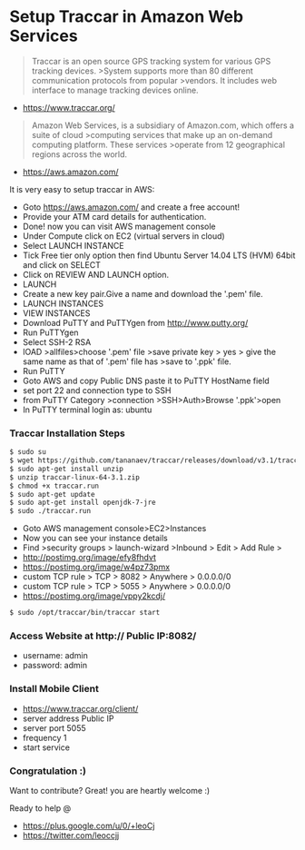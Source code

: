 # Setup Traccar in Amazon Web Services

>Traccar is an open source GPS tracking system for various GPS tracking devices. >System supports more than 80 different communication protocols from popular >vendors. It includes web interface to manage tracking devices online.
- https://www.traccar.org/
>Amazon Web Services, is a subsidiary of Amazon.com, which offers a suite of cloud >computing services that make up an on-demand computing platform. These services >operate from 12 geographical regions across the world.

  - https://aws.amazon.com/

It is very easy to setup traccar in AWS:
  - Goto https://aws.amazon.com/ and create a free account!
  - Provide your ATM card details for authentication.
  - Done! now you can visit AWS management console
  - Under Compute click on EC2 (virtual servers in cloud)
  - Select LAUNCH INSTANCE
  - Tick Free tier only option then find Ubuntu Server 14.04 LTS (HVM) 64bit and click on SELECT
  - Click on REVIEW AND LAUNCH option.
  - LAUNCH
  - Create a new key pair.Give a name and download the '.pem' file.
  - LAUNCH INSTANCES
  - VIEW INSTANCES
  - Download PuTTY and PuTTYgen from http://www.putty.org/
  - Run PuTTYgen
  - Select SSH-2 RSA
  - lOAD >allfiles>choose '.pem' file >save private key > yes > give the same name as that of '.pem' file has >save to '.ppk' file.
  - Run PuTTY
  - Goto AWS and copy Public DNS paste it to PuTTY HostName field
  - set port 22 and connection type to SSH
  - from PuTTY Category >connection >SSH>Auth>Browse '.ppk'>open
  - In PuTTY terminal login as: ubuntu
### Traccar Installation Steps

```sh
$ sudo su
$ wget https://github.com/tananaev/traccar/releases/download/v3.1/traccar-linux-64-3.1.zip
$ sudo apt-get install unzip
$ unzip traccar-linux-64-3.1.zip
$ chmod +x traccar.run
$ sudo apt-get update
$ sudo apt-get install openjdk-7-jre
$ sudo ./traccar.run
```
 - Goto AWS management console>EC2>Instances
 - Now you can see your instance details
 - Find >security groups > launch-wizard >Inbound > Edit > Add Rule >
 - http://postimg.org/image/efy8fhdvt
 - https://postimg.org/image/w4pz73pmx
 - custom TCP rule > TCP > 8082 > Anywhere > 0.0.0.0/0
 - custom TCP rule > TCP > 5055 > Anywhere > 0.0.0.0/0
 - https://postimg.org/image/vppy2kcdj/
 ```sh
 $ sudo /opt/traccar/bin/traccar start
 ```
### Access Website at http:// Public IP:8082/
* username: admin
* password: admin

### Install Mobile Client
  - https://www.traccar.org/client/
  - server address Public IP
  - server port 5055
  - frequency 1
  - start service

### Congratulation :)
Want to contribute? Great! you are heartly welcome :)

Ready to help @
  - https://plus.google.com/u/0/+leoCj
  - https://twitter.com/leoccjj
